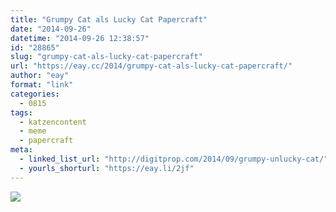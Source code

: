 ```yaml
---
title: "Grumpy Cat als Lucky Cat Papercraft"
date: "2014-09-26"
datetime: "2014-09-26 12:38:57"
id: "28865"
slug: "grumpy-cat-als-lucky-cat-papercraft"
url: "https://eay.cc/2014/grumpy-cat-als-lucky-cat-papercraft/"
author: "eay"
format: "link"
categories:
  - 0815
tags:
  - katzencontent
  - meme
  - papercraft
meta:
  - linked_list_url: "http://digitprop.com/2014/09/grumpy-unlucky-cat/"
  - yourls_shorturl: "https://eay.li/2jf"
---
```


![](https://eay.cc/uploads/2014/papergrumpycat.gif)
